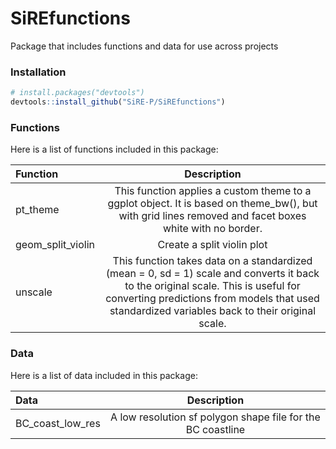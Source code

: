 # SiREfunctions

Package that includes functions and data for use across projects

### Installation


```r
# install.packages("devtools")
devtools::install_github("SiRE-P/SiREfunctions")
```

### Functions
Here is a list of functions included in this package:

| **Function** | **Description** |
| :---         |    :----:       |
| pt_theme    | This function applies a custom theme to a ggplot object. It is based on theme_bw(), but with grid lines removed and facet boxes white with no border. |
| geom_split_violin    | Create a split violin plot |
| unscale | This function takes data on a standardized (mean = 0, sd = 1) scale and converts it back to the original scale. This is useful for converting predictions from models that used standardized variables back to their original scale. | 


### Data
Here is a list of data included in this package:

| **Data** | **Description** |
| :---         |    :----:       |
| BC_coast_low_res    | A low resolution sf polygon shape file for the BC coastline |
